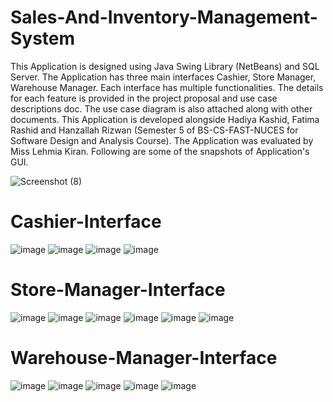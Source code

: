 # Sales-And-Inventory-Management-System
This Application is designed using Java Swing Library (NetBeans) and SQL Server.
The Application has three main interfaces Cashier, Store Manager, Warehouse Manager. Each interface has multiple functionalities.
The details for each feature is provided in the project proposal and use case descriptions doc. The use case diagram is also attached along with other documents.
This Application is developed alongside Hadiya Kashid, Fatima Rashid and Hanzallah Rizwan (Semester 5 of BS-CS-FAST-NUCES for Software Design and Analysis Course).
The Application was evaluated by Miss Lehmia Kiran.
Following are some of the snapshots of Application's GUI.

![Screenshot (8)](https://user-images.githubusercontent.com/80200407/151697520-fc088c4e-197c-471c-99e7-fbb94e11b14d.png)
# Cashier-Interface 
![image](https://user-images.githubusercontent.com/80200407/151697588-973dbcfd-175c-4163-9c00-540604d45483.png)
![image](https://user-images.githubusercontent.com/80200407/151697726-68c241f9-8e2d-4702-bc8c-0d5cbc79b5a3.png)
![image](https://user-images.githubusercontent.com/80200407/151697746-cd4134a6-904a-42da-9b8e-e3fdfbc4d73b.png)
![image](https://user-images.githubusercontent.com/80200407/151697764-0521bc08-16a5-4050-a59d-0fb2568f422b.png)

# Store-Manager-Interface
![image](https://user-images.githubusercontent.com/80200407/151697809-853e52d4-ac06-4d74-9bab-c49088664c61.png)
![image](https://user-images.githubusercontent.com/80200407/151697844-ba937f99-33bf-4a76-b0a2-4425756b83c7.png)
![image](https://user-images.githubusercontent.com/80200407/151697931-6c3b8459-c542-48ba-ae00-d72c28465269.png)
![image](https://user-images.githubusercontent.com/80200407/151697935-868b5582-dec7-44e5-b97e-6d85c42b288b.png)
![image](https://user-images.githubusercontent.com/80200407/151697960-352e38a7-6d42-461c-921e-b2414847b541.png)
![image](https://user-images.githubusercontent.com/80200407/151697969-9709d04c-4e06-4325-8c67-a3251e7c7375.png)

# Warehouse-Manager-Interface
![image](https://user-images.githubusercontent.com/80200407/151698045-a61e6f43-73d1-4884-8a34-97c574ca5521.png)
![image](https://user-images.githubusercontent.com/80200407/151698051-3d99aa6c-0e00-413e-b287-269a12cd8810.png)
![image](https://user-images.githubusercontent.com/80200407/151698066-ebdac6f5-72da-4445-8dd0-5581472c093e.png)
![image](https://user-images.githubusercontent.com/80200407/151698079-0ab1e520-db14-4885-b91b-d5171c25a96b.png)
![image](https://user-images.githubusercontent.com/80200407/151698087-07497aed-7503-466d-bd57-49425e741dbf.png)
